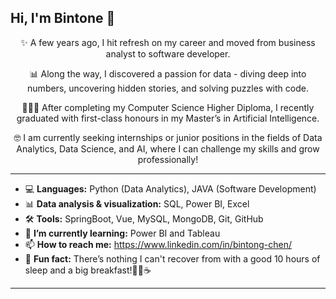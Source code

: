 ## Hi, I'm Bintone 👋

<div align="center">
  
✨ A few years ago, I hit refresh on my career and moved from business analyst to software developer.

📊 Along the way, I discovered a passion for data - diving deep into numbers, uncovering hidden stories, and solving puzzles with code.

👩🏻‍🎓 After completing my Computer Science Higher Diploma, I recently graduated with first-class honours in my Master’s in Artificial Intelligence.

🤓 I am currently seeking internships or junior positions in the fields of Data Analytics, Data Science, and AI, where I can challenge my skills and grow professionally!

</div>

---

- 💻 **Languages:** Python (Data Analytics), JAVA (Software Development)
- 📊 **Data analysis & visualization:** SQL, Power BI, Excel
- 🛠️ **Tools:** SpringBoot, Vue, MySQL, MongoDB, Git, GitHub
- 🌱 **I’m currently learning:** Power BI and Tableau 
- 📫 **How to reach me:** https://www.linkedin.com/in/bintong-chen/
- 🍳 **Fun fact:** There’s nothing I can't recover from with a good 10 hours of sleep and a big breakfast!🥞🍓☕

---


<!--
**bintonechen/bintonechen** is a ✨ _special_ ✨ repository because its `README.md` (this file) appears on your GitHub profile.

Here are some ideas to get you started:

- 🔭 I’m currently working on ...
- 🌱 I’m currently learning ...
- 👯 I’m looking to collaborate on ...
- 🤔 I’m looking for help with ...
- 💬 Ask me about ...
- 📫 How to reach me: ...
- 😄 Pronouns: ...
- ⚡ Fun fact: ...
-->
